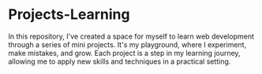 # Projects-Learning
In this repository, I've created a space for myself to learn web development through a series of mini projects. It's my playground, where I experiment, make mistakes, and grow. Each project is a step in my learning journey, allowing me to apply new skills and techniques in a practical setting.
